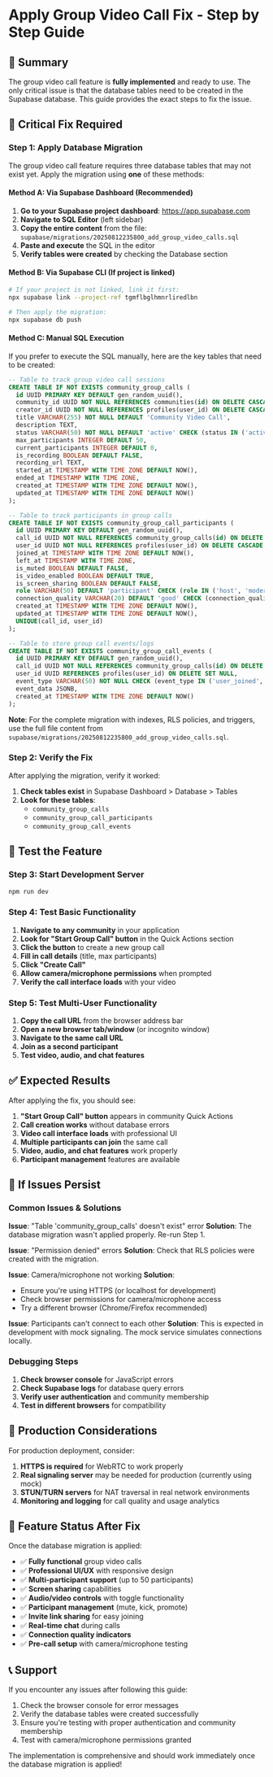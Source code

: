 # Apply Group Video Call Fix - Step by Step Guide

## 🎯 Summary

The group video call feature is **fully implemented** and ready to use. The only critical issue is that the database tables need to be created in the Supabase database. This guide provides the exact steps to fix the issue.

## 🚨 Critical Fix Required

### Step 1: Apply Database Migration

The group video call feature requires three database tables that may not exist yet. Apply the migration using **one** of these methods:

#### Method A: Via Supabase Dashboard (Recommended)

1. **Go to your Supabase project dashboard**: https://app.supabase.com
2. **Navigate to SQL Editor** (left sidebar)
3. **Copy the entire content** from the file: `supabase/migrations/20250812235800_add_group_video_calls.sql`
4. **Paste and execute** the SQL in the editor
5. **Verify tables were created** by checking the Database section

#### Method B: Via Supabase CLI (If project is linked)

```bash
# If your project is not linked, link it first:
npx supabase link --project-ref tgmflbglhmnrliredlbn

# Then apply the migration:
npx supabase db push
```

#### Method C: Manual SQL Execution

If you prefer to execute the SQL manually, here are the key tables that need to be created:

```sql
-- Table to track group video call sessions
CREATE TABLE IF NOT EXISTS community_group_calls (
  id UUID PRIMARY KEY DEFAULT gen_random_uuid(),
  community_id UUID NOT NULL REFERENCES communities(id) ON DELETE CASCADE,
  creator_id UUID NOT NULL REFERENCES profiles(user_id) ON DELETE CASCADE,
  title VARCHAR(255) NOT NULL DEFAULT 'Community Video Call',
  description TEXT,
  status VARCHAR(50) NOT NULL DEFAULT 'active' CHECK (status IN ('active', 'ended', 'paused')),
  max_participants INTEGER DEFAULT 50,
  current_participants INTEGER DEFAULT 0,
  is_recording BOOLEAN DEFAULT FALSE,
  recording_url TEXT,
  started_at TIMESTAMP WITH TIME ZONE DEFAULT NOW(),
  ended_at TIMESTAMP WITH TIME ZONE,
  created_at TIMESTAMP WITH TIME ZONE DEFAULT NOW(),
  updated_at TIMESTAMP WITH TIME ZONE DEFAULT NOW()
);

-- Table to track participants in group calls
CREATE TABLE IF NOT EXISTS community_group_call_participants (
  id UUID PRIMARY KEY DEFAULT gen_random_uuid(),
  call_id UUID NOT NULL REFERENCES community_group_calls(id) ON DELETE CASCADE,
  user_id UUID NOT NULL REFERENCES profiles(user_id) ON DELETE CASCADE,
  joined_at TIMESTAMP WITH TIME ZONE DEFAULT NOW(),
  left_at TIMESTAMP WITH TIME ZONE,
  is_muted BOOLEAN DEFAULT FALSE,
  is_video_enabled BOOLEAN DEFAULT TRUE,
  is_screen_sharing BOOLEAN DEFAULT FALSE,
  role VARCHAR(50) DEFAULT 'participant' CHECK (role IN ('host', 'moderator', 'participant')),
  connection_quality VARCHAR(20) DEFAULT 'good' CHECK (connection_quality IN ('excellent', 'good', 'poor', 'disconnected')),
  created_at TIMESTAMP WITH TIME ZONE DEFAULT NOW(),
  updated_at TIMESTAMP WITH TIME ZONE DEFAULT NOW(),
  UNIQUE(call_id, user_id)
);

-- Table to store group call events/logs
CREATE TABLE IF NOT EXISTS community_group_call_events (
  id UUID PRIMARY KEY DEFAULT gen_random_uuid(),
  call_id UUID NOT NULL REFERENCES community_group_calls(id) ON DELETE CASCADE,
  user_id UUID REFERENCES profiles(user_id) ON DELETE SET NULL,
  event_type VARCHAR(50) NOT NULL CHECK (event_type IN ('user_joined', 'user_left', 'mute_toggled', 'video_toggled', 'screen_share_started', 'screen_share_stopped', 'recording_started', 'recording_stopped', 'call_ended')),
  event_data JSONB,
  created_at TIMESTAMP WITH TIME ZONE DEFAULT NOW()
);
```

**Note**: For the complete migration with indexes, RLS policies, and triggers, use the full file content from `supabase/migrations/20250812235800_add_group_video_calls.sql`.

### Step 2: Verify the Fix

After applying the migration, verify it worked:

1. **Check tables exist** in Supabase Dashboard > Database > Tables
2. **Look for these tables**:
   - `community_group_calls`
   - `community_group_call_participants`
   - `community_group_call_events`

## 🧪 Test the Feature

### Step 3: Start Development Server

```bash
npm run dev
```

### Step 4: Test Basic Functionality

1. **Navigate to any community** in your application
2. **Look for "Start Group Call" button** in the Quick Actions section
3. **Click the button** to create a new group call
4. **Fill in call details** (title, max participants)
5. **Click "Create Call"**
6. **Allow camera/microphone permissions** when prompted
7. **Verify the call interface loads** with your video

### Step 5: Test Multi-User Functionality

1. **Copy the call URL** from the browser address bar
2. **Open a new browser tab/window** (or incognito window)
3. **Navigate to the same call URL**
4. **Join as a second participant**
5. **Test video, audio, and chat features**

## ✅ Expected Results

After applying the fix, you should see:

1. **"Start Group Call" button** appears in community Quick Actions
2. **Call creation works** without database errors
3. **Video call interface loads** with professional UI
4. **Multiple participants can join** the same call
5. **Video, audio, and chat features** work properly
6. **Participant management** features are available

## 🚨 If Issues Persist

### Common Issues & Solutions

**Issue**: "Table 'community_group_calls' doesn't exist" error
**Solution**: The database migration wasn't applied properly. Re-run Step 1.

**Issue**: "Permission denied" errors
**Solution**: Check that RLS policies were created with the migration.

**Issue**: Camera/microphone not working
**Solution**: 
- Ensure you're using HTTPS (or localhost for development)
- Check browser permissions for camera/microphone access
- Try a different browser (Chrome/Firefox recommended)

**Issue**: Participants can't connect to each other
**Solution**: This is expected in development with mock signaling. The mock service simulates connections locally.

### Debugging Steps

1. **Check browser console** for JavaScript errors
2. **Check Supabase logs** for database query errors
3. **Verify user authentication** and community membership
4. **Test in different browsers** for compatibility

## 🎯 Production Considerations

For production deployment, consider:

1. **HTTPS is required** for WebRTC to work properly
2. **Real signaling server** may be needed for production (currently using mock)
3. **STUN/TURN servers** for NAT traversal in real network environments
4. **Monitoring and logging** for call quality and usage analytics

## 🚀 Feature Status After Fix

Once the database migration is applied:

- ✅ **Fully functional** group video calls
- ✅ **Professional UI/UX** with responsive design
- ✅ **Multi-participant support** (up to 50 participants)
- ✅ **Screen sharing** capabilities
- ✅ **Audio/video controls** with toggle functionality
- ✅ **Participant management** (mute, kick, promote)
- ✅ **Invite link sharing** for easy joining
- ✅ **Real-time chat** during calls
- ✅ **Connection quality indicators**
- ✅ **Pre-call setup** with camera/microphone testing

## 📞 Support

If you encounter any issues after following this guide:

1. Check the browser console for error messages
2. Verify the database tables were created successfully
3. Ensure you're testing with proper authentication and community membership
4. Test with camera/microphone permissions granted

The implementation is comprehensive and should work immediately once the database migration is applied!